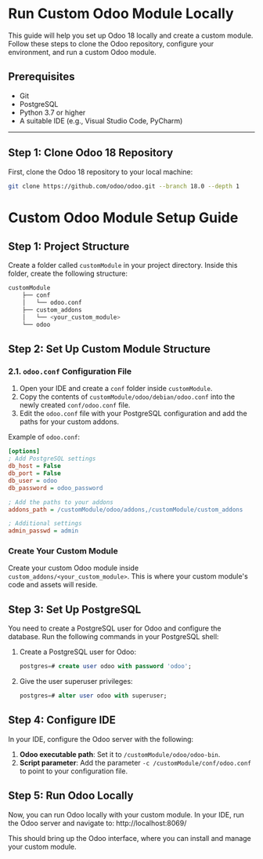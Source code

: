 # Run Custom Odoo Module Locally

This guide will help you set up Odoo 18 locally and create a custom module. Follow these steps to clone the Odoo repository, configure your environment, and run a custom Odoo module.

## Prerequisites

- Git
- PostgreSQL
- Python 3.7 or higher
- A suitable IDE (e.g., Visual Studio Code, PyCharm)

---

## Step 1: Clone Odoo 18 Repository

First, clone the Odoo 18 repository to your local machine:

```bash
git clone https://github.com/odoo/odoo.git --branch 18.0 --depth 1
```

# Custom Odoo Module Setup Guide

## Step 1: Project Structure

Create a folder called `customModule` in your project directory. Inside this folder, create the following structure:

```bash
customModule
    ├── conf
    │   └── odoo.conf
    ├── custom_addons
    │   └── <your_custom_module>
    └── odoo
```

## Step 2: Set Up Custom Module Structure

### 2.1. `odoo.conf` Configuration File

1. Open your IDE and create a `conf` folder inside `customModule`.
2. Copy the contents of `customModule/odoo/debian/odoo.conf` into the newly created `conf/odoo.conf` file.
3. Edit the `odoo.conf` file with your PostgreSQL configuration and add the paths for your custom addons.

Example of `odoo.conf`:

```ini
[options]
; Add PostgreSQL settings
db_host = False
db_port = False
db_user = odoo
db_password = odoo_password

; Add the paths to your addons
addons_path = /customModule/odoo/addons,/customModule/custom_addons

; Additional settings
admin_passwd = admin
```
### Create Your Custom Module

Create your custom Odoo module inside `custom_addons/<your_custom_module>`. This is where your custom module's code and assets will reside.

## Step 3: Set Up PostgreSQL

You need to create a PostgreSQL user for Odoo and configure the database. Run the following commands in your PostgreSQL shell:

1. Create a PostgreSQL user for Odoo:

    ```sql
    postgres=# create user odoo with password 'odoo';
    ```

2. Give the user superuser privileges:

    ```sql
    postgres=# alter user odoo with superuser;
    ```
## Step 4: Configure IDE

In your IDE, configure the Odoo server with the following:

1. **Odoo executable path**: Set it to `/customModule/odoo/odoo-bin`.
2. **Script parameter**: Add the parameter `-c /customModule/conf/odoo.conf` to point to your configuration file.

## Step 5: Run Odoo Locally

Now, you can run Odoo locally with your custom module. In your IDE, run the Odoo server and navigate to: http://localhost:8069/


This should bring up the Odoo interface, where you can install and manage your custom module.



